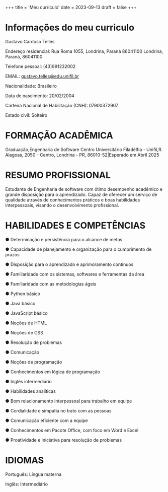 +++
title = 'Meu curriculo'
date = 2023-09-13
draft = false
+++

# Informações do meu curriculo

Gustavo Cardoso Telles

Endereço residencial: Rua Roma 1055, Londrina, Paraná 86041100 Londrina, Paraná, 86041100

Telefone pessoal: (43)991232002

EMAIL: gustavo.telles@edu.unifil.br

Nacionalidade: Brasileiro

Data de nascimento: 20/02/2004

Carteira Nacional de Habilitação (CNH): 07900372907

Estado civil: Solteiro

# FORMAÇÃO ACADÊMICA
Graduação,Engenharia de Software
Centro Universitário Filadélfia - Unifil,R. Alagoas, 2050 - Centro, Londrina - PR,
86010-52|Esperado em Abril 2025

# RESUMO PROFISSIONAL
Estudante de Engenharia de software com ótimo desempenho acadêmico e
grande disposição para o aprendizado. Capaz de oferecer um serviço de
qualidade através de conhecimentos práticos e boas habilidades interpessoais,
visando o desenvolvimento profissional.
# HABILIDADES E COMPETÊNCIAS
● Determinação e persistência para o alcance de metas

● Capacidade de planejamento e organização para o cumprimento de
prazos

● Disposição para o aprendizado e aprimoramento contínuos

● Familiaridade com os sistemas, softwares e ferramentas da área

● Familiaridade com as metodologias ágeis

● Python básico

● Java básico

● JavaScript básico

● Noções de HTML

● Noções de CSS

● Resolução de problemas

● Comunicação

● Noções de programação

● Conhecimentos em lógica de programação

● Inglês intermediário

● Habilidades analíticas

● Bom relacionamento interpessoal para trabalho em equipe

● Cordialidade e simpatia no trato com as pessoas

● Comunicação eficiente com a equipe

● Conhecimentos em Pacote Office, com foco em Word e Excel

● Proatividade e iniciativa para resolução de problemas

# IDIOMAS
Português: Língua materna

Inglês: Intermediário
